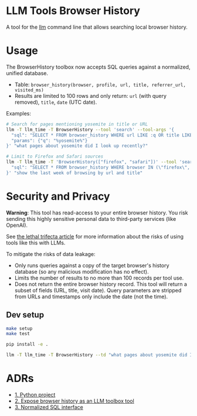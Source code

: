 # LLM Tools Browser History

A tool for the [llm](https://llm.datasette.io/) command line that allows searching local browser history.

# Usage

The BrowserHistory toolbox now accepts SQL queries against a normalized, unified database.

- Table: `browser_history(browser, profile, url, title, referrer_url, visited_ms)`
- Results are limited to 100 rows and only return: `url` (with query removed), `title`, `date` (UTC date).

Examples:

```sh
# Search for pages mentioning yosemite in title or URL
llm -T llm_time -T BrowserHistory --tool 'search' --tool-args '{
  "sql": "SELECT * FROM browser_history WHERE url LIKE :q OR title LIKE :q ORDER BY visited_ms DESC",
  "params": {"q": "%yosemite%"}
}' "what pages about yosemite did I look up recently?"

# Limit to Firefox and Safari sources
llm -T llm_time -T 'BrowserHistory(["firefox", "safari"])' --tool 'search' --tool-args '{
  "sql": "SELECT * FROM browser_history WHERE browser IN (\"firefox\", \"safari\") AND visited_ms >= strftime(\"%s\", \"now\")*1000 - 7*24*60*60*1000 ORDER BY visited_ms DESC"
}' "show the last week of browsing by url and title"
```


# Security and Privacy

**Warning**: This tool has read-access to your entire browser history. You risk sending
this highly sensitive personal data to third-party services (like OpenAI).

See [the lethal trifecta article](https://simonw.substack.com/p/the-lethal-trifecta-for-ai-agents) for more information about the risks of using tools like this with LLMs.

To mitigate the risks of data leakage:
- Only runs queries against a copy of the target browser's history database (so any malicious modification has no effect).
- Limits the number of results to no more than 100 records per tool use.
- Does not return the entire browser history record. This tool will return a subset of fields (URL, title, visit date). Query parameters are stripped from URLs and timestamps only include the date (not the time).

## Dev setup

```bash
make setup
make test

pip install -e .

llm -T llm_time -T BrowserHistory --td "what pages about yosemite did I look up recently?"
```

# ADRs

* [1. Python project](docs/adr/0001-python-project.md)
* [2. Expose browser history as an LLM toolbox tool](docs/adr/0002-browser-tool.md)
* [3. Normalized SQL interface](docs/adr/0003-normalized-sql-interface.md)
